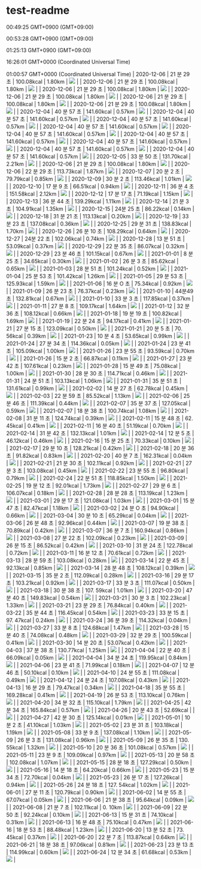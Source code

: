 # test-readme
00:49:25 GMT+0900 (GMT+09:00)

00:53:28 GMT+0900 (GMT+09:00)

01:25:13 GMT+0900 (GMT+09:00)

16:26:01 GMT+0000 (Coordinated Universal Time)

01:00:57 GMT+0000 (Coordinated Universal Time)
| 2020-12-06 | 21 분 29 초 | 100.08kcal | 1.80km | ![](https://pbs.twimg.com/media/Eog8nkrVQAAA9Yz.jpg) |
| 2020-12-06 | 21 분 29 초 | 100.08kcal | 1.80km | ![](https://pbs.twimg.com/media/Eog8nkrVQAAA9Yz.jpg) |
| 2020-12-06 | 21 분 29 초 | 100.08kcal | 1.80km | ![](https://pbs.twimg.com/media/Eog8nkrVQAAA9Yz.jpg) |
| 2020-12-06 | 21 분 29 초 | 100.08kcal | 1.80km | ![](https://pbs.twimg.com/media/Eog8nkrVQAAA9Yz.jpg) |
| 2020-12-06 | 21 분 29 초 | 100.08kcal | 1.80km | ![](https://pbs.twimg.com/media/Eog8nkrVQAAA9Yz.jpg) |
| 2020-12-06 | 21 분 29 초 | 100.08kcal | 1.80km | ![](https://pbs.twimg.com/media/Eog8nkrVQAAA9Yz.jpg) |
| 2020-12-04 | 40 분 57 초 | 141.60kcal | 0.57km | ![](https://pbs.twimg.com/media/EoWgNluVgAA8I8a.jpg) |
| 2020-12-04 | 40 분 57 초 | 141.60kcal | 0.57km | ![](https://pbs.twimg.com/media/EoWgNluVgAA8I8a.jpg) |
| 2020-12-04 | 40 분 57 초 | 141.60kcal | 0.57km | ![](https://pbs.twimg.com/media/EoWgNluVgAA8I8a.jpg) |
| 2020-12-04 | 40 분 57 초 | 141.60kcal | 0.57km | ![](https://pbs.twimg.com/media/EoWgNluVgAA8I8a.jpg) |
| 2020-12-04 | 40 분 57 초 | 141.60kcal | 0.57km | ![](https://pbs.twimg.com/media/EoWgNluVgAA8I8a.jpg) |
| 2020-12-04 | 40 분 57 초 | 141.60kcal | 0.57km | ![](https://pbs.twimg.com/media/EoWgNluVgAA8I8a.jpg) |
| 2020-12-04 | 40 분 57 초 | 141.60kcal | 0.57km | ![](https://pbs.twimg.com/media/EoWgNluVgAA8I8a.jpg) |
| 2020-12-04 | 40 분 57 초 | 141.60kcal | 0.57km | ![](https://pbs.twimg.com/media/EoWgNluVgAA8I8a.jpg) |
| 2020-12-04 | 40 분 57 초 | 141.60kcal | 0.57km | ![](https://pbs.twimg.com/media/EoWgNluVgAA8I8a.jpg) |
| 2020-12-05 | 33 분 50 초 | 131.70kcal | 2.21km | ![](https://pbs.twimg.com/media/Eob4gX0U0AI6Svu.jpg) |
| 2020-12-06 | 21 분 29 초 | 100.08kcal | 1.80km | ![](https://pbs.twimg.com/media/Eog8nkrVQAAA9Yz.jpg) |
| 2020-12-06 | 22 분 29 초 | 113.73kcal | 1.87km | ![](https://pbs.twimg.com/media/EolsLQDU0AEkHZ1.jpg) |
| 2020-12-07 | 20 분 2 초 | 79.79kcal | 0.85km | ![](https://pbs.twimg.com/media/Eoq7nuDUcAANFqK.jpg) |
| 2020-12-09 | 30 분 2 초 | 113.46kcal | 1.01km | ![](https://pbs.twimg.com/media/EozZYp1VEAAzjmw.jpg) |
| 2020-12-10 | 17 분 9 초 | 66.51kcal | 0.94km | ![](https://pbs.twimg.com/media/Eo4Uvk7VgAMu_k8.jpg) |
| 2020-12-11 | 36 분 4 초 | 151.58kcal | 2.12km | ![](https://pbs.twimg.com/media/Eo9IO1BU8AIdl8M.jpg) |
| 2020-12-12 | 17 분 17 초 | 71.19kcal | 1.15km | ![](https://pbs.twimg.com/media/EpAP1SrUwAEfuKg.jpg) |
| 2020-12-13 | 36 분 44 초 | 139.29kcal | 1.11km | ![](https://pbs.twimg.com/media/EpJ65bCU0AEps08.jpg) |
| 2020-12-14 | 21 분 3 초 | 104.91kcal | 1.35km | ![](https://pbs.twimg.com/media/EpPEEr6U8AEzsNL.jpg) |
| 2020-12-15 | 24분 25 초 | 86.22kcal | 0.14km | ![](https://pbs.twimg.com/media/EpUF7WBVoAEgQG5.jpg) |
| 2020-12-18 | 31 분 21 초 | 113.13kcal | O.20km | ![](https://pbs.twimg.com/media/EpeokPsXIAIibJT.jpg) |
| 2020-12-19 | 33 분 23 초 | 137.08kcal | 0.36km | ![](https://pbs.twimg.com/media/EpkVDrIU0AAQSmh.jpg) |
| 2020-12-25 | 29 분 31 초 | 138.83kcal | 1.70km | ![](https://pbs.twimg.com/media/EqEVL1lUUAIAeBy.jpg) |
| 2020-12-26 | 26 분 10 초 | 108.29kcal | 0.64km | ![](https://pbs.twimg.com/media/EqJ5c6IVQAEuMSm.jpg) |
| 2020-12-27 | 24분 22 초 | 102.06kcal | 0.74km | ![](https://pbs.twimg.com/media/EqNUxuCVoAAOY_w.jpg) |
| 2020-12-28 | 13 분 51 초 | 53.09kcal | 0.37km | ![](https://pbs.twimg.com/media/EqSHYzzVoAAQg0a.jpg) |
| 2020-12-29 | 22 분 35 초 | 86.07kcal | 0.32km | ![](https://pbs.twimg.com/media/EqcWr36U0AAzn0H.jpg) |
| 2020-12-29 | 23 분 46 초 | 101.15kcal | 0.67km | ![](https://pbs.twimg.com/media/EqXYUD7U0AAk5ff.jpg) |
| 2021-01-01 | 8 분 25 초 | 34.65kcal | 0.30km | ![](https://pbs.twimg.com/media/EqnvpDeVoAA27iw.jpg) |
| 2021-01-02 | 26 분 3 초 | 85.62kcal | 0.65km | ![](https://pbs.twimg.com/media/EqsdLukVEAIl3FD.jpg) |
| 2021-01-03 | 28 분 51 초 | 101.24kcal | 0.52km | ![](https://pbs.twimg.com/media/EqyamrxUYAAikMB.jpg) |
| 2021-01-04 | 25 분 53 초 | 101.42kcal | 1.26km | ![](https://pbs.twimg.com/media/Eq2M2ojUwAA7aHI.jpg) |
| 2021-01-05 | 29 분 53 초 | 125.93kcal | 1.59km | ![](https://pbs.twimg.com/media/ErAcRg1XEAE8POQ.jpg) |
| 2021-01-06 | 16 분 O 초 | 75.34kcal | 0.92km | ![](https://pbs.twimg.com/media/ErFfxDyUYAAooTl.jpg) |
| 2021-01-09 | 26 분 23 초 | 76.37kcal | 0.23km | ![](https://pbs.twimg.com/media/ErSgNWwVoAE97zt.jpg) |
| 2021-01-10 | 44분49 초 | 132.81kcal | 0.67km | ![](https://pbs.twimg.com/media/ErVfJ1ZUYAACFtU.jpg) |
| 2021-01-10 | 33 분 3 초 | 117.85kcal | 0.37km | ![](https://pbs.twimg.com/media/EraE9NuVQAEZz_V.jpg) |
| 2021-01-11 | 27 분 8 초 | 109.17kcal | 1.64km | ![](https://pbs.twimg.com/media/ErfVsytU0AM3FHb.jpg) |
| 2021-01-12 | 32 분 36 초 | 108.12kcal | 0.66km | ![](https://pbs.twimg.com/media/ErkfIdMVoAAbnEe.jpg) |
| 2021-01-18 | 19 분 19 초 | 100.82kcal | 1.69km | ![](https://pbs.twimg.com/media/EsBF8ceXEAIfzid.jpg) |
| 2021-01-19 | 22 분 24 초 | 94.17kcal | 0.41km | ![](https://pbs.twimg.com/media/EsDfeGRVcAcINXi.jpg) |
| 2021-01-21 | 27 분 15 초 | 123.09kcal | 0.50km | ![](https://pbs.twimg.com/media/EsPNz-AVcAI9lej.jpg) |
| 2021-01-21 | 20 분 5 초 | 70. 56kcal | 0.39km | ![](https://pbs.twimg.com/media/EsS1KMSVkAA8kvQ.jpg) |
| 2021-01-23 | 10 분 4 초 | 53.65kcal | 0.99km | ![](https://pbs.twimg.com/media/Esa5G8MUUAIVlGx.jpg) |
| 2021-01-24 | 27 분 34 초 | 114.36kcal | 0.05km | ![](https://pbs.twimg.com/media/EsiQv0eVkAAKkQB.jpg) |
| 2021-01-24 | 23 분 41 초 | 105.09kcal | 1.00km | ![](https://pbs.twimg.com/media/EsdpmUmVoAAlaHw.jpg) |
| 2021-01-26 | 23 분 55 초 | 93.59kcal | 0.70km | ![](https://pbs.twimg.com/media/EsnctlNUYAAceob.jpg) |
| 2021-01-26 | 15 분 2 초 | 66.87kcal | 0.11km | ![](https://pbs.twimg.com/media/Essk8ReUYAMLiiw.jpg) |
| 2021-01-27 | 23 분 42 초 | 107.61kcal | 0.23km | ![](https://pbs.twimg.com/media/EsxrikCUUAUwRky.jpg) |
| 2021-01-28 | 15 분 49 초 | 75.08kcal | 1.00km | ![](https://pbs.twimg.com/media/Es2qo4qVoAQSTav.jpg) |
| 2021-01-30 | 28 분 30 초 | 114.71kcal | 0.46km | ![](https://pbs.twimg.com/media/Es8SaiWU4AQirgM.jpg) |
| 2021-01-31 | 24 분 51 초 | 103.13kcal | 1.06km | ![](https://pbs.twimg.com/media/EtBYazMU4AUQAM1.jpg) |
| 2021-01-31 | 35 분 51 초 | 131.61kcal | 0.99km | ![](https://pbs.twimg.com/media/EtGSOZiU4AEIHc_.jpg) |
| 2021-02-02 | 14 분 27 초 | 62.78kcal | 0.45km | ![](https://pbs.twimg.com/media/EtQdOG3U4AAHjss.jpg) |
| 2021-02-03 | 22 분 59 초 | 85.52kcal | 1.13km | ![](https://pbs.twimg.com/media/EtVpKoXUcAIbBGB.jpg) |
| 2021-02-06 | 25 분 46 초 | 111.39kcal | 0.44km | ![](https://pbs.twimg.com/media/EtgtOMKVkAAnjVS.jpg) |
| 2021-02-07 | 35 분 37 초 | 127.05kcal | 0.59km | ![](https://pbs.twimg.com/media/Etlnc8IUUAAB9AI.jpg) |
| 2021-02-07 | 18 분 38 초 | 100.74kcal | 1.08km | ![](https://pbs.twimg.com/media/EtqPyLFUUAExCrO.jpg) |
| 2021-02-08 | 31 분 11 초 | 124.74kcal | 0.39km | ![](https://pbs.twimg.com/media/EtvdZShUUAYvDno.jpg) |
| 2021-02-11 | 15 분 48 초 | 62. 45kcal | 0.41km | ![](https://pbs.twimg.com/media/Et6N1n2VEAAd294.jpg) |
| 2021-02-11 | 16 분 40 초 | 51.19kcal | 0.70km | ![](https://pbs.twimg.com/media/Et-6Bs_UYAI2R_q.jpg) |
| 2021-02-14 | 31 분 42 초 | 132.13kcal | 1.01km | ![](https://pbs.twimg.com/media/EuOV1nuUYAAN9ru.jpg) |
| 2021-02-14 | 12 분 5 초 | 46.12kcal | 0.46km | ![](https://pbs.twimg.com/media/EuK0mrHUUAAsRKq.jpg) |
| 2021-02-16 | 15 분 25 초 | 70.33kcal | 0.10km | ![](https://pbs.twimg.com/media/EuYopILVoAAgXXF.jpg) |
| 2021-02-17 | 29 분 10 초 | 128.21kcal | 0.42km | ![](https://pbs.twimg.com/media/EudzI8NUYAQ5GG_.jpg) |
| 2021-02-18 | 20 분 36 초 | 91.82kcal | 0.83km | ![](https://pbs.twimg.com/media/Eui6tGhUcAEYN-h.jpg) |
| 2021-02-20 | 40 분 7 초 | 162.31kcal | 0.04km | ![](https://pbs.twimg.com/media/Eup7ojDVgAAPmwO.jpg) |
| 2021-02-21 | 21 분 30 초 | 102.11kcal | 0.92km | ![](https://pbs.twimg.com/media/EuyVaLZUUAAFQ72.jpg) |
| 2021-02-21 | 27 분 3 초 | 103.08kcal | 0.45km | ![](https://pbs.twimg.com/media/EutqJJzVkAMySOz.jpg) |
| 2021-02-22 | 23 분 55 초 | 96.80kcal | 0.79km | ![](https://pbs.twimg.com/media/Eu3jaxTVgAQoprq.jpg) |
| 2021-02-24 | 22 분 51 초 | 118.85kcal | 1.50km | ![](https://pbs.twimg.com/media/EvBzuTBUcAMdNrX.jpg) |
| 2021-02-25 | 19 분 12 초 | 92.01kcal | 1.73km | ![](https://pbs.twimg.com/media/EvG71jBUUAI5Ple.jpg) |
| 2021-02-27 | 29 분 6 초 | 106.07kcal | 0.18km | ![](https://pbs.twimg.com/media/EvMjGgoUUAMS_aW.jpg) |
| 2021-02-28 | 28 분 28 초 | 113.19kcal | 1.23km | ![](https://pbs.twimg.com/media/EvRtDCbVEAEoGXI.jpg) |
| 2021-03-01 | 29 분 17 초 | 121.08kcal | 1.03km | ![](https://pbs.twimg.com/media/EvWxOneUUAAJmIF.jpg) |
| 2021-03-01 | 15 분 47 초 | 82.47kcal | 1.18km | ![](https://pbs.twimg.com/media/EvbqjG4UYAQjXZF.jpg) |
| 2021-03-02 | 24 분 O 초 | 94.90kcal | 0.66km | ![](https://pbs.twimg.com/media/EvgsfeUVgAApSCB.jpg) |
| 2021-03-04 | 30 분 10 초 | 65.29kcal | 0.04km | ![](https://pbs.twimg.com/media/EvrEHjEVEAE1oxF.jpg) |
| 2021-03-06 | 26 분 48 초 | 92.96kcal | 0.44km | ![](https://pbs.twimg.com/media/EvxO_SoVoAYtcw5.jpg) |
| 2021-03-07 | 19 분 38 초 | 70.89kcal | 0.42km | ![](https://pbs.twimg.com/media/Ev6aMzHVkAAljG2.jpg) |
| 2021-03-07 | 36 분 7 초 | 160.94kcal | 0.86km | ![](https://pbs.twimg.com/media/Ev114IyUUAMD_SZ.jpg) |
| 2021-03-08 | 27 분 22 초 | 102.09kcal | 0.23km | ![](https://pbs.twimg.com/media/Ev_rT9hVkAQ4Kc-.jpg) |
| 2021-03-09 | 26 분 15 초 | 86.52kcal | 0.42km | ![](https://pbs.twimg.com/media/EwEu46nWYAEJ22r.jpg) |
| 2021-03-10 | 31 분 24 초 | 122.78kcal | 0.72km | ![](https://pbs.twimg.com/media/EwJ6wCuVkAANnMy.jpg) |
| 2021-03-11 | 16 분 12 초 | 70.61kcal | 0.72km | ![](https://pbs.twimg.com/media/EwPAh5hUUAIOqCO.jpg) |
| 2021-03-13 | 28 분 59 초 | 103.08kcal | 0.28km | ![](https://pbs.twimg.com/media/EwUyWkBVEAI99QB.jpg) |
| 2021-03-14 | 22 분 45 초 | 92.13kcal | 0.85km | ![](https://pbs.twimg.com/media/EweKq0DVgAAEvQf.jpg) |
| 2021-03-14 | 28 분 48 초 | 108.12kcal | 0.39km | ![](https://pbs.twimg.com/media/EwaDo8hUYAIY5HL.jpg) |
| 2021-03-15 | 35 분 2 초 | 112.09kcal | 0.28km | ![](https://pbs.twimg.com/media/Ewjrm5CUcAAd0dW.jpg) |
| 2021-03-16 | 29 분 17 초 | 103.21kcal | 0.92km | ![](https://pbs.twimg.com/media/Ewo0IYQU8Askm7c.jpg) |
| 2021-03-17 | 33 분 3 초 | 111.07kcal | 0.50km | ![](https://pbs.twimg.com/media/Ewt9wv0VoAwPg3Q.jpg) |
| 2021-03-18 | 30 분 38 초 | 107. 59kcal | 1.01km | ![](https://pbs.twimg.com/media/EwzHQp_UUAU3i3W.jpg) |
| 2021-03-20 | 47 분 40 초 | 149.83kcal | 0.54km | ![](https://pbs.twimg.com/media/Ew5XNqRVEAQVjat.jpg) |
| 2021-03-21 | 30 분 3 초 | 102.23kcal | 1.33km | ![](https://pbs.twimg.com/media/Ew9-7XMVoAMqolx.jpg) |
| 2021-03-21 | 23 분 29 초 | 76.84kcal | 0.40km | ![](https://pbs.twimg.com/media/ExChTdpU8AEtYfm.jpg) |
| 2021-03-22 | 35 분 44 초 | 116.45kcal | 0.54km | ![](https://pbs.twimg.com/media/ExHvgmVU8AQTQ-g.jpg) |
| 2021-03-23 | 33 분 15 초 | 97. 47kcal | 0.24km | ![](https://pbs.twimg.com/media/ExMpBALUcAkGlgm.jpg) |
| 2021-03-24 | 36 분 39 초 | 114.32kcal | 0.04km | ![](https://pbs.twimg.com/media/ExRuZg4VIAMwuz4.jpg) |
| 2021-03-27 | 33 분 8 초 | 124.68kcal | 1.47km | ![](https://pbs.twimg.com/media/Exe2wEFVoAQ8tpg.jpg) |
| 2021-03-28 | 15 분 40 초 | 74.08kcal | 0.48km | ![](https://pbs.twimg.com/media/ExkF0-qVIAMtSey.jpg) |
| 2021-03-29 | 32 분 29 초 | 100.59kcal | 0.41km | ![](https://pbs.twimg.com/media/Exrw5m8U8AAq15v.jpg) |
| 2021-03-30 | 14 분 20 초 | 53.07kcal | 0.42km | ![](https://pbs.twimg.com/media/Exw2BmIUYAQxEkJ.jpg) |
| 2021-04-03 | 37 분 38 초 | 130.77kcal | 1.25km | ![](https://pbs.twimg.com/media/EyBJRGSUcAMy6qS.jpg) |
| 2021-04-04 | 22 분 40 초 | 66.09kcal | 0.05km | ![](https://pbs.twimg.com/media/EyKpfqCUcAAohCn.jpg) |
| 2021-04-04 | 34 분 24 초 | 119.95kcal | 0.84km | ![](https://pbs.twimg.com/media/EyGDHacU8AAtNEK.jpg) |
| 2021-04-06 | 23 분 41 초 | 71.99kcal | 0.18km | ![](https://pbs.twimg.com/media/EyU8nXwVoAEMYF8.jpg) |
| 2021-04-07 | 12 분 46 초 | 50.10kcal | 0.10km | ![](https://pbs.twimg.com/media/EyaDSwPU4AE_M_i.jpg) |
| 2021-04-10 | 24 분 55 초 | 111.08kcal | 0.49km | ![](https://pbs.twimg.com/media/EykwTvGVEAIHgqv.jpg) |
| 2021-04-12 | 24 분 24 초 | 107.08kcal | 0.43km | ![](https://pbs.twimg.com/media/Eyz89nwVcAAySUU.jpg) |
| 2021-04-13 | 16 분 29 초 | 79.47kcal | 0.34km | ![](https://pbs.twimg.com/media/Ey48UFOVoAA1jZh.jpg) |
| 2021-04-18 | 35 분 55 초 | 169.28kcal | 0.41km | ![](https://pbs.twimg.com/media/EzQAbRKVIAUtAyT.jpg) |
| 2021-04-19 | 26 분 53 초 | 113.10kcal | 0.76km | ![](https://pbs.twimg.com/media/EzX48GtVIAklCv3.jpg) |
| 2021-04-20 | 34 분 32 초 | 115.10kcal | 1.79km | ![](https://pbs.twimg.com/media/EzdJOEeVUAU_HJK.jpg) |
| 2021-04-25 | 42 분 34 초 | 165.84kcal | 0.57km | ![](https://pbs.twimg.com/media/Ez23W5MUcAAPU-_.jpg) |
| 2021-04-26 | 20 분 43 초 | 52.69kcal |  | ![](https://pbs.twimg.com/media/Ez78ZhwVkAQ3dLR.jpg) |
| 2021-04-27 | 42 분 30 초 | 125.14kcal | 0.01km | ![](https://pbs.twimg.com/media/E0BLpGYVgAMPVUw.jpg) |
| 2021-05-01 | 10 분 2 초 | 41.10kcal | 1.03km | ![](https://pbs.twimg.com/media/E0Q8ETjUcAAWuCl.jpg) |
| 2021-05-02 | 23 분 31 초 | 103.18kcal | 1.19km | ![](https://pbs.twimg.com/media/E0WJ61bVIAYavNb.jpg) |
| 2021-05-08 | 33 분 9 초 | 137.08kcal | 1.10km | ![](https://pbs.twimg.com/media/E01UUvdUUAEmCsi.jpg) |
| 2021-05-09 | 26 분 3 초 | 131.08kcal | 0.96km | ![](https://pbs.twimg.com/media/E0-5_75UUAgN_cB.jpg) |
| 2021-05-09 | 26 분 35 초 | 130. 55kcal | 1.32km | ![](https://pbs.twimg.com/media/E06bRs2VEAMXbR8.jpg) |
| 2021-05-10 | 20 분 36 초 | 101.08kcal | 0.57km | ![](https://pbs.twimg.com/media/E1D__JaVIAIY_nT.jpg) |
| 2021-05-11 | 23 분 9 초 | 109.09kcal | 0.97km | ![](https://pbs.twimg.com/media/E1JKYq1VgAEwkEz.jpg) |
| 2021-05-13 | 20 분 58 초 | 102.08kcal | 1.07km | ![](https://pbs.twimg.com/media/E1Td5b0VEAEFUhO.jpg) |
| 2021-05-15 | 28 분 18 초 | 127.29kcal | 0.50km | ![](https://pbs.twimg.com/media/E1ZARgzVoAMM3dM.jpg) |
| 2021-05-16 | 14 분 18 초 | 64.20kcal | 0.66km | ![](https://pbs.twimg.com/media/E1i3zRiVkAELCVV.jpg) |
| 2021-05-23 | 15 분 34 초 | 72.70kcal | 0.04km | ![](https://pbs.twimg.com/media/E2HAKvWUcAAuAG7.jpg) |
| 2021-05-23 | 26 분 17 초 | 127.26kcal | 0.94km | ![](https://pbs.twimg.com/media/E2Cc3WEVcAE-umV.jpg) |
| 2021-05-26 | 24 분 18 초 | 127. 54kcal | 1.02km | ![](https://pbs.twimg.com/media/E2WauiOVoAM4SX3.jpg) |
| 2021-06-01 | 27 분 11 초 | 120.79kcal | 0.90km | ![](https://pbs.twimg.com/media/E21XnrfVkAMq2xQ.jpg) |
| 2021-06-02 | 14 분 55 초 | 67.07kcal | 0.05km | ![](https://pbs.twimg.com/media/E26gwfhVcAAlN7C.jpg) |
| 2021-06-06 | 21 분 38 초 | 95.64kcal | 0.09km | ![](https://pbs.twimg.com/media/E3PFvL8VgAEujEC.jpg) |
| 2021-06-08 | 21 분 7 초 | 102.11kcal | 0. 10km | ![](https://pbs.twimg.com/media/E3Zb7u2VcAAafGL.jpg) |
| 2021-06-09 | 22 분 50 초 | 92.24kcal | 0.10km | ![](https://pbs.twimg.com/media/E3emRxUVcAIxtK2.jpg) |
| 2021-06-13 | 15 분 31 초 | 74.10kcal | 0.31km | ![](https://pbs.twimg.com/media/E3xO1XgVgAYs8vJ.jpg) |
| 2021-06-13 | 16 분 48 초 | 75.10kcal | 0.47km | ![](https://pbs.twimg.com/media/E3zIOvpUcAQyBgn.jpg) |
| 2021-06-16 | 18 분 53 초 | 88.48kcal | 1.23km | ![](https://pbs.twimg.com/media/E4CqKadUUAAfYGq.jpg) |
| 2021-06-20 | 13 분 52 초 | 73. 45kcal | 0.37km | ![](https://pbs.twimg.com/media/E4XJ0lmVgAAbGPT.jpg) |
| 2021-06-20 | 22 분 7 초 | 113.87kcal | 0.64km | ![](https://pbs.twimg.com/media/E4So1naVUAgYMKF.jpg) |
| 2021-06-21 | 18 분 38 초 | 97.06kcal | 0.81km | ![](https://pbs.twimg.com/media/E4cCuiaWEAQClI6.jpg) |
| 2021-06-23 | 23 분 13 초 | 114.99kcal | 0.60km | ![](https://pbs.twimg.com/media/E4mrR6qVkAAOt5D.jpg) |
| 2021-06-24 | 12 분 34 초 | 61.68kcal | 0.53km | ![](https://pbs.twimg.com/media/E4ryRYJUYAIzFnt.jpg) |
